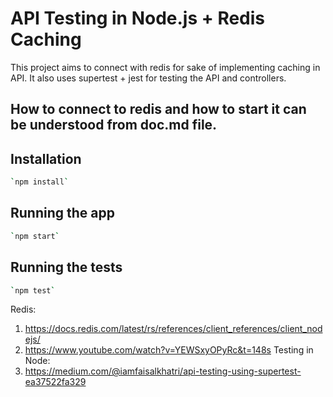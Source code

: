 # API Testing in Node.js + Redis Caching

This project aims to connect with redis for sake of implementing caching in API. It also uses supertest + jest for testing the API and controllers.

## How to connect to redis and how to start it can be understood from doc.md file.

## Installation

```bash
`npm install`
```

## Running the app

```bash
`npm start`
```

## Running the tests

```bash
`npm test`
```

Redis:

1. https://docs.redis.com/latest/rs/references/client_references/client_nodejs/
2. https://www.youtube.com/watch?v=YEWSxyOPyRc&t=148s
   Testing in Node:
3. https://medium.com/@iamfaisalkhatri/api-testing-using-supertest-ea37522fa329
